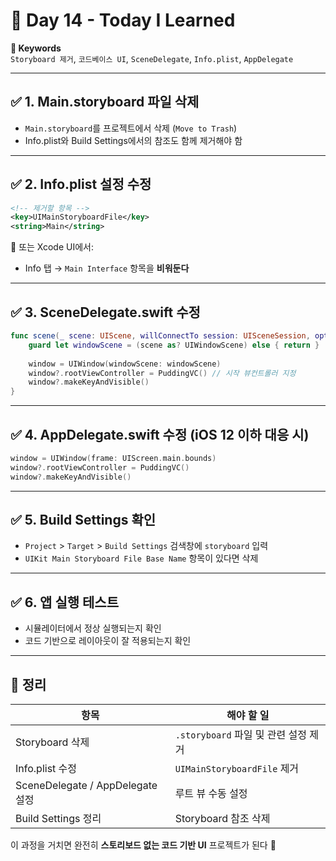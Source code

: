 # 📘 Day 14 - Today I Learned


 **🔑 Keywords**  
 `Storyboard 제거`, `코드베이스 UI`, `SceneDelegate`, `Info.plist`, `AppDelegate`
 
---

## ✅ 1. Main.storyboard 파일 삭제
- `Main.storyboard`를 프로젝트에서 삭제 (`Move to Trash`)
- Info.plist와 Build Settings에서의 참조도 함께 제거해야 함

---

## ✅ 2. Info.plist 설정 수정
```xml
<!-- 제거할 항목 -->
<key>UIMainStoryboardFile</key>
<string>Main</string>
```
📌 또는 Xcode UI에서:
- Info 탭 → `Main Interface` 항목을 **비워둔다**

---

## ✅ 3. SceneDelegate.swift 수정
```swift
func scene(_ scene: UIScene, willConnectTo session: UISceneSession, options connectionOptions: UIScene.ConnectionOptions) {
    guard let windowScene = (scene as? UIWindowScene) else { return }
    
    window = UIWindow(windowScene: windowScene)
    window?.rootViewController = PuddingVC() // 시작 뷰컨트롤러 지정
    window?.makeKeyAndVisible()
}
```

---

## ✅ 4. AppDelegate.swift 수정 (iOS 12 이하 대응 시)
```swift
window = UIWindow(frame: UIScreen.main.bounds)
window?.rootViewController = PuddingVC()
window?.makeKeyAndVisible()
```

---

## ✅ 5. Build Settings 확인
- `Project` > `Target` > `Build Settings` 검색창에 `storyboard` 입력
- `UIKit Main Storyboard File Base Name` 항목이 있다면 삭제

---

## ✅ 6. 앱 실행 테스트
- 시뮬레이터에서 정상 실행되는지 확인
- 코드 기반으로 레이아웃이 잘 적용되는지 확인

---

## 📌 정리

| 항목 | 해야 할 일 |
|------|-------------|
| Storyboard 삭제 | `.storyboard` 파일 및 관련 설정 제거 |
| Info.plist 수정 | `UIMainStoryboardFile` 제거 |
| SceneDelegate / AppDelegate 설정 | 루트 뷰 수동 설정 |
| Build Settings 정리 | Storyboard 참조 삭제 |

이 과정을 거치면 완전히 **스토리보드 없는 코드 기반 UI** 프로젝트가 된다 💪
